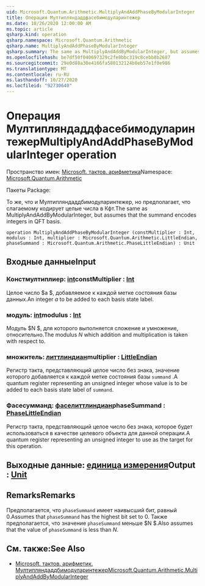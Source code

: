 ```yaml
---
uid: Microsoft.Quantum.Arithmetic.MultiplyAndAddPhaseByModularInteger
title: Операция Мултипляндаддфасебимодуларинтежер
ms.date: 10/26/2020 12:00:00 AM
ms.topic: article
qsharp.kind: operation
qsharp.namespace: Microsoft.Quantum.Arithmetic
qsharp.name: MultiplyAndAddPhaseByModularInteger
qsharp.summary: The same as MultiplyAndAddByModularInteger, but assumes that the summand encodes integers in QFT basis.
ms.openlocfilehash: be7df50f040697329c2fe8bbc319c8cebb8b2687
ms.sourcegitcommit: 29e0d88a30e4166fa580132124b0eb57e1f0e986
ms.translationtype: MT
ms.contentlocale: ru-RU
ms.lasthandoff: 10/27/2020
ms.locfileid: "92730640"
---
```

# <a name="multiplyandaddphasebymodularinteger-operation"></a><span data-ttu-id="0d164-102">Операция Мултипляндаддфасебимодуларинтежер</span><span class="sxs-lookup"><span data-stu-id="0d164-102">MultiplyAndAddPhaseByModularInteger operation</span></span>

<span data-ttu-id="0d164-103">Пространство имен: [Microsoft. тактов. арифметика](xref:Microsoft.Quantum.Arithmetic)</span><span class="sxs-lookup"><span data-stu-id="0d164-103">Namespace: [Microsoft.Quantum.Arithmetic](xref:Microsoft.Quantum.Arithmetic)</span></span>

<span data-ttu-id="0d164-104">Пакеты [](https://nuget.org/packages/)</span><span class="sxs-lookup"><span data-stu-id="0d164-104">Package: [](https://nuget.org/packages/)</span></span>


<span data-ttu-id="0d164-105">То же, что и Мултипляндаддбимодуларинтежер, но предполагает, что слагаемому кодирует целые числа в Кфт.</span><span class="sxs-lookup"><span data-stu-id="0d164-105">The same as MultiplyAndAddByModularInteger, but assumes that the summand encodes integers in QFT basis.</span></span>

```qsharp
operation MultiplyAndAddPhaseByModularInteger (constMultiplier : Int, modulus : Int, multiplier : Microsoft.Quantum.Arithmetic.LittleEndian, phaseSummand : Microsoft.Quantum.Arithmetic.PhaseLittleEndian) : Unit
```


## <a name="input"></a><span data-ttu-id="0d164-106">Входные данные</span><span class="sxs-lookup"><span data-stu-id="0d164-106">Input</span></span>

### <a name="constmultiplier--int"></a><span data-ttu-id="0d164-107">Констмултиплиер: [int](xref:microsoft.quantum.lang-ref.int)</span><span class="sxs-lookup"><span data-stu-id="0d164-107">constMultiplier : [Int](xref:microsoft.quantum.lang-ref.int)</span></span>

<span data-ttu-id="0d164-108">Целое число $a $, добавляемое к каждой метке состояния базы данных.</span><span class="sxs-lookup"><span data-stu-id="0d164-108">An integer $a$ to be added to each basis state label.</span></span>


### <a name="modulus--int"></a><span data-ttu-id="0d164-109">модуль: [int](xref:microsoft.quantum.lang-ref.int)</span><span class="sxs-lookup"><span data-stu-id="0d164-109">modulus : [Int](xref:microsoft.quantum.lang-ref.int)</span></span>

<span data-ttu-id="0d164-110">Модуль $N $, для которого выполняется сложение и умножение, относительно.</span><span class="sxs-lookup"><span data-stu-id="0d164-110">The modulus $N$ which addition and multiplication is taken with respect to.</span></span>


### <a name="multiplier--littleendian"></a><span data-ttu-id="0d164-111">множитель: [литтлиндиан](xref:Microsoft.Quantum.Arithmetic.LittleEndian)</span><span class="sxs-lookup"><span data-stu-id="0d164-111">multiplier : [LittleEndian](xref:Microsoft.Quantum.Arithmetic.LittleEndian)</span></span>

<span data-ttu-id="0d164-112">Регистр такта, представляющий целое число без знака, значение которого добавляется к каждой метке состояния базы `summand` .</span><span class="sxs-lookup"><span data-stu-id="0d164-112">A quantum register representing an unsigned integer whose value is to be added to each basis state label of `summand`.</span></span>


### <a name="phasesummand--phaselittleendian"></a><span data-ttu-id="0d164-113">Фасесумманд: [фаселиттлиндиан](xref:Microsoft.Quantum.Arithmetic.PhaseLittleEndian)</span><span class="sxs-lookup"><span data-stu-id="0d164-113">phaseSummand : [PhaseLittleEndian](xref:Microsoft.Quantum.Arithmetic.PhaseLittleEndian)</span></span>

<span data-ttu-id="0d164-114">Регистр такта, представляющий целое число без знака, которое будет использоваться в качестве целевого объекта для данной операции.</span><span class="sxs-lookup"><span data-stu-id="0d164-114">A quantum register representing an unsigned integer to use as the target for this operation.</span></span>



## <a name="output--unit"></a><span data-ttu-id="0d164-115">Выходные данные: [единица измерения](xref:microsoft.quantum.lang-ref.unit)</span><span class="sxs-lookup"><span data-stu-id="0d164-115">Output : [Unit](xref:microsoft.quantum.lang-ref.unit)</span></span>



## <a name="remarks"></a><span data-ttu-id="0d164-116">Remarks</span><span class="sxs-lookup"><span data-stu-id="0d164-116">Remarks</span></span>

<span data-ttu-id="0d164-117">Предполагается, что `phaseSummand` имеет наивысший бит, равный 0.</span><span class="sxs-lookup"><span data-stu-id="0d164-117">Assumes that `phaseSummand` has the highest bit set to 0.</span></span>
<span data-ttu-id="0d164-118">Также предполагается, что значение `phaseSummand` меньше $N $.</span><span class="sxs-lookup"><span data-stu-id="0d164-118">Also assumes that the value of `phaseSummand` is less than $N$.</span></span>

## <a name="see-also"></a><span data-ttu-id="0d164-119">См. также:</span><span class="sxs-lookup"><span data-stu-id="0d164-119">See Also</span></span>

- [<span data-ttu-id="0d164-120">Microsoft. тактов. арифметик. Мултипляндаддбимодуларинтежер</span><span class="sxs-lookup"><span data-stu-id="0d164-120">Microsoft.Quantum.Arithmetic.MultiplyAndAddByModularInteger</span></span>](xref:Microsoft.Quantum.Arithmetic.MultiplyAndAddByModularInteger)